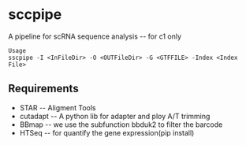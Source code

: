 # sccpipe
A pipeline for scRNA sequence analysis -- for c1 only 

```
Usage
sscpipe -I <InFileDir> -O <OUTFileDir> -G <GTFFILE> -Index <Index File>
```
## Requirements
* STAR  -- Aligment Tools 
* cutadapt -- A python lib for adapter and ploy A/T trimming
* BBmap -- we use the subfunction bbduk2 to filter the barcode
* HTSeq -- for quantify the gene expression(pip install)

